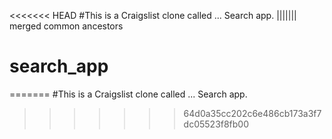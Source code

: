 <<<<<<< HEAD
#This is a Craigslist clone called ... Search app.
||||||| merged common ancestors
# search_app
=======
#This is a Craigslist clone called ... Search app.
>>>>>>> 64d0a35cc202c6e486cb173a3f7dc05523f8fb00
